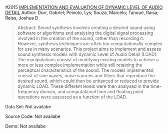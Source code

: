 #2015 [IMPLEMENTATION AND EVALUATION OF DYNAMIC LEVEL OF AUDIO DETAIL](https://www.eecs.qmul.ac.uk/~josh/documents/2015/Durr%20et%20al%20-%20AES56%20-%202015.pdf)
Author: Durr, Gabriel; Peixoto, Lys; Souza, Marcelo; Tanoue, Raisa; Reiss, Joshua D
>Abstract: Sound synthesis involves creating a desired sound using software or algorithms and analysing the digital signal processing involved in the creation of the sound, rather than recording it. However, synthesis techniques are often too computationally complex for use in many scenarios. This project aims to implement and assess sound synthesis models with dynamic Level of Audio Detail (LOAD). The manipulations consist of modifying existing models to achieve a more or less complex implementation while still retaining the perceptual characteristics of the sound. The models implemented consist of sine waves, noise sources and filters that reproduce the desired sound, which could then be enhanced or reduced to provide dynamic LOAD. These different levels were then analysed in the time-frequency domain, and computational time and floating point operations were assessed as a function of the LOAD.

Data Set: Not availabe

Source Code: Not availabe

Demo: Not availabe

